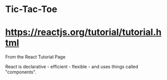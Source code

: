 # Tic-Tac-Toe
# https://reactjs.org/tutorial/tutorial.html
 From the React Tutorial Page

 React is
    declarative -
    efficient -
    flexible - 
and uses things called "components".


